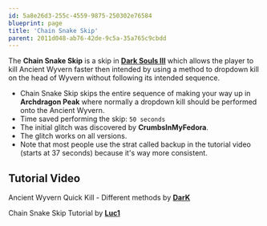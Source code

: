 ```yaml
---
id: 5a8e26d3-255c-4559-9875-250302e76584
blueprint: page
title: 'Chain Snake Skip'
parent: 2011d048-ab76-42de-9c5a-35a765c9cbdd
---
```

The **Chain Snake Skip** is a skip in **[Dark Souls III](/darksouls3)** which allows the player to kill Ancient Wyvern faster then intended by using a method to dropdown kill on the head of Wyvern without following its intended sequence.

- Chain Snake Skip skips the entire sequence of making your way up in **Archdragon Peak** where normally a dropdown kill should be performed onto the Ancient Wyvern.
- Time saved performing the skip: `50 seconds`
- The initial glitch was discovered by **CrumbsInMyFedora**.
- The glitch works on all versions.
- Note that most people use the strat called backup in the tutorial video (starts at 37 seconds) because it's way more consistent.

## Tutorial Video

Ancient Wyvern Quick Kill - Different methods by **[DarK](https://youtube.com/channel/UCJfaOOdIY59sz_Y-Hs4lT3A)**

Chain Snake Skip Tutorial by **[Luc1](https://youtube.com/channel/UCXKLInNhLvB4TODdUJT0s4g)**

